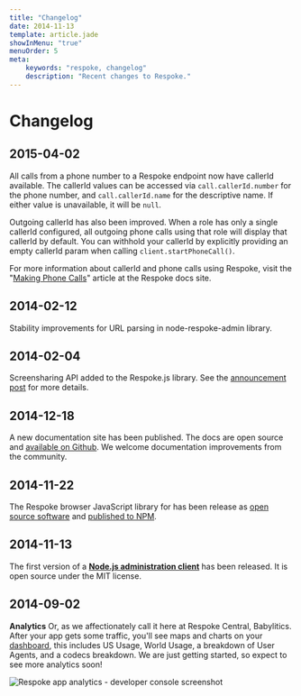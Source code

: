 ```yaml
---
title: "Changelog"
date: 2014-11-13
template: article.jade
showInMenu: "true"
menuOrder: 5
meta:
    keywords: "respoke, changelog"
    description: "Recent changes to Respoke."
---
```


# Changelog

## 2015-04-02

All calls from a phone number to a Respoke endpoint now have callerId available. The callerId values can be accessed
via `call.callerId.number` for the phone number, and `call.callerId.name` for the descriptive name. If either value is
unavailable, it will be `null`.

Outgoing callerId has also been improved. When a role has only a single callerId configured, all outgoing phone calls
using that role will display that callerId by default. You can withhold your callerId by explicitly providing an empty
callerId param when calling `client.startPhoneCall()`.

For more information about callerId and phone calls using Respoke, visit the
"[Making Phone Calls](/tutorials/calling-to-and-from-a-phone.html)" article at the Respoke docs site.

## 2014-02-12

Stability improvements for URL parsing in node-respoke-admin library.

## 2014-02-04

Screensharing API added to the Respoke.js library. See the
[announcement post](http://blog.respoke.io/post/110068512708/introducing-respoke-screen-sharing)
for more details.

## 2014-12-18

A new documentation site has been published. The docs are open source and
[available on Github](https://github.com/respoke/docs).
We welcome documentation improvements from the community.

## 2014-11-22

The Respoke browser JavaScript library for has been release as
[open source software](https://github.com/respoke/respoke) and
[published to NPM](https://npmjs.org/package/respoke).

## 2014-11-13

The first version of a **[Node.js administration client](https://github.com/respoke/node-respoke-admin)**
has been released. It is open source under the MIT license.

## 2014-09-02

**Analytics** Or, as we affectionately call it here at Respoke Central,
Babylitics. After your app gets some traffic, you'll see maps and charts on your
[dashboard][], this includes US Usage, World Usage, a breakdown of User Agents,
and a codecs breakdown. We are just getting started, so expect to see more
analytics soon!

![Respoke app analytics - developer console screenshot](/images/screenshot-browser-analytics.png)

[dashboard]: https://portal.respoke.io/
